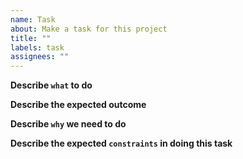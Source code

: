 ```yaml
---
name: Task
about: Make a task for this project
title: ""
labels: task
assignees: ""
---
```


**Describe `what` to do**

<!-- A clear and concise description of what we have to do. Ex. Check the price of children's clothing at Carrot Market [...] -->

**Describe the expected outcome**

<!-- A clear and concise description of what you want to expect as a result. Ex. Excel sheet listing the price of children's clothes -->

**Describe `why` we need to do**

<!-- A clear and concise description of both background and context of doing this work. -->

**Describe the expected `constraints` in doing this task**

<!-- Can be omitted if not -->
